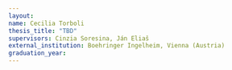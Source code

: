 ```yaml
---
layout:
name: Cecilia Torboli
thesis_title: "TBD"
supervisors: Cinzia Soresina, Ján Eliaš
external_institution: Boehringer Ingelheim, Vienna (Austria)
graduation_year:
---
```

